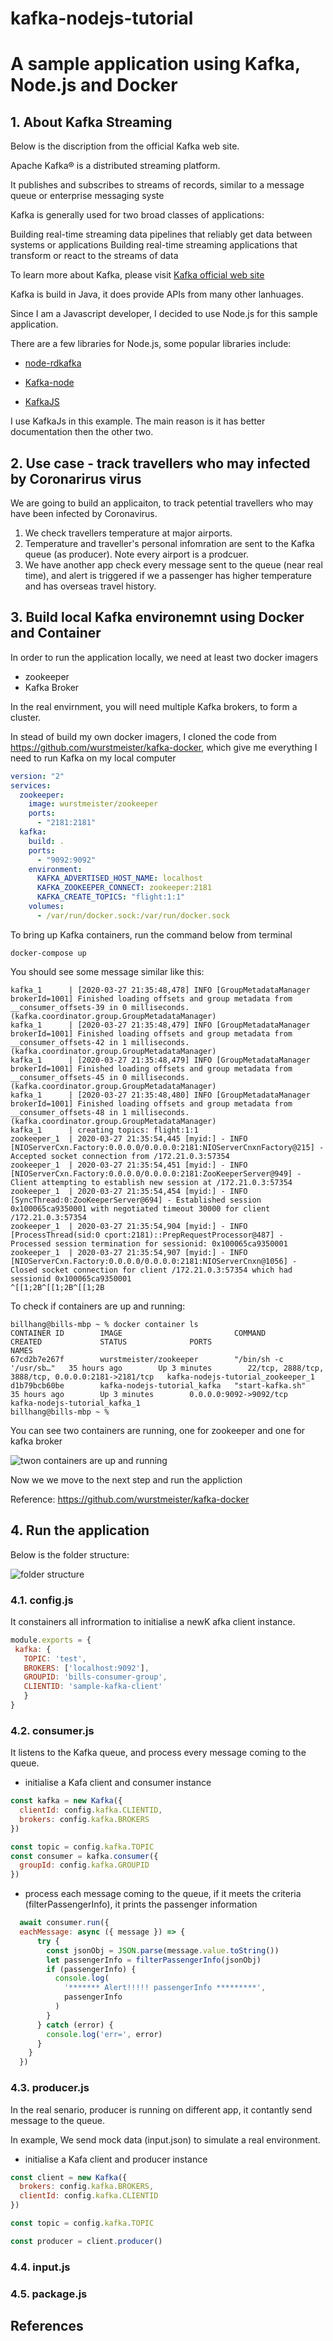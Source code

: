 # kafka-nodejs-tutorial
# A sample application using Kafka, Node.js and Docker

## 1. About Kafka Streaming

Below is the discription from the official Kafka web site.

Apache Kafka® is a distributed streaming platform.

It publishes and subscribes to streams of records, similar to a message queue or enterprise messaging syste

Kafka is generally used for two broad classes of applications:

Building real-time streaming data pipelines that reliably get data between systems or applications
Building real-time streaming applications that transform or react to the streams of data

To learn more about Kafka, please visit [Kafka official web site](https://kafka.apache.org/)

Kafka is build in Java, it does provide APIs from many other lanhuages.

Since I am a Javascript developer, I decided to use Node.js for this sample application.

There are a few libraries for Node.js, some popular libraries include:

* [node-rdkafka](https://github.com/Blizzard/node-rdkafka)

* [Kafka-node](https://www.npmjs.com/package/kafka-node)

* [KafkaJS](https://www.npmjs.com/package/kafkajs) 

I use KafkaJs in this example. The main reason is it has better documentation then the other two.



## 2. Use case - track travellers who may infected by Coronarirus virus

We are going to build an applicaiton, to track petential travellers who may have been infected by Coronavirus.

1. We check travellers temperature at major airports.
2. Temperature and traveller's personal infomration are sent to the Kafka queue (as producer). Note every airport is a prodcuer.
3. We have another app check every message sent to the queue (near real time), and alert is triggered if we a passenger has higher temperature and has overseas travel history.



## 3. Build local Kafka environemnt using Docker and Container

In order to run the application locally, we need at least two docker imagers

* zookeeper
* Kafka Broker

In the real envirnment, you will need multiple Kafka brokers, to form a cluster.

In stead of build my own docker imagers, I cloned the code from https://github.com/wurstmeister/kafka-docker, which give me everything I need to run Kafka on my local computer





```yml
version: "2"
services:
  zookeeper:
    image: wurstmeister/zookeeper
    ports:
      - "2181:2181"
  kafka:
    build: .
    ports:
      - "9092:9092"
    environment:
      KAFKA_ADVERTISED_HOST_NAME: localhost
      KAFKA_ZOOKEEPER_CONNECT: zookeeper:2181
      KAFKA_CREATE_TOPICS: "flight:1:1"
    volumes:
      - /var/run/docker.sock:/var/run/docker.sock

```

To bring up Kafka containers, run the command below from terminal

```
docker-compose up
```

You should see some message similar like this:

```
kafka_1      | [2020-03-27 21:35:48,478] INFO [GroupMetadataManager brokerId=1001] Finished loading offsets and group metadata from __consumer_offsets-39 in 0 milliseconds. (kafka.coordinator.group.GroupMetadataManager)
kafka_1      | [2020-03-27 21:35:48,479] INFO [GroupMetadataManager brokerId=1001] Finished loading offsets and group metadata from __consumer_offsets-42 in 1 milliseconds. (kafka.coordinator.group.GroupMetadataManager)
kafka_1      | [2020-03-27 21:35:48,479] INFO [GroupMetadataManager brokerId=1001] Finished loading offsets and group metadata from __consumer_offsets-45 in 0 milliseconds. (kafka.coordinator.group.GroupMetadataManager)
kafka_1      | [2020-03-27 21:35:48,480] INFO [GroupMetadataManager brokerId=1001] Finished loading offsets and group metadata from __consumer_offsets-48 in 1 milliseconds. (kafka.coordinator.group.GroupMetadataManager)
kafka_1      | creating topics: flight:1:1
zookeeper_1  | 2020-03-27 21:35:54,445 [myid:] - INFO  [NIOServerCxn.Factory:0.0.0.0/0.0.0.0:2181:NIOServerCnxnFactory@215] - Accepted socket connection from /172.21.0.3:57354
zookeeper_1  | 2020-03-27 21:35:54,451 [myid:] - INFO  [NIOServerCxn.Factory:0.0.0.0/0.0.0.0:2181:ZooKeeperServer@949] - Client attempting to establish new session at /172.21.0.3:57354
zookeeper_1  | 2020-03-27 21:35:54,454 [myid:] - INFO  [SyncThread:0:ZooKeeperServer@694] - Established session 0x100065ca9350001 with negotiated timeout 30000 for client /172.21.0.3:57354
zookeeper_1  | 2020-03-27 21:35:54,904 [myid:] - INFO  [ProcessThread(sid:0 cport:2181)::PrepRequestProcessor@487] - Processed session termination for sessionid: 0x100065ca9350001
zookeeper_1  | 2020-03-27 21:35:54,907 [myid:] - INFO  [NIOServerCxn.Factory:0.0.0.0/0.0.0.0:2181:NIOServerCnxn@1056] - Closed socket connection for client /172.21.0.3:57354 which had sessionid 0x100065ca9350001
^[[1;2B^[[1;2B^[[1;2B

```


To check if containers are up and running:

```
billhang@bills-mbp ~ % docker container ls
CONTAINER ID        IMAGE                         COMMAND                  CREATED             STATUS              PORTS                                                NAMES
67cd2b7e267f        wurstmeister/zookeeper        "/bin/sh -c '/usr/sb…"   35 hours ago        Up 3 minutes        22/tcp, 2888/tcp, 3888/tcp, 0.0.0.0:2181->2181/tcp   kafka-nodejs-tutorial_zookeeper_1
d1b79bcb60be        kafka-nodejs-tutorial_kafka   "start-kafka.sh"         35 hours ago        Up 3 minutes        0.0.0.0:9092->9092/tcp                               kafka-nodejs-tutorial_kafka_1
billhang@bills-mbp ~ %

```

You can see two containers are running, one for zookeeper and one for kafka broker

![](screenshots/docker-container-ls.png "twon containers are up and running")

Now we we move to the next step and run the appliction


Reference: https://github.com/wurstmeister/kafka-docker


## 4. Run the application

Below is the folder structure:

![](screenshots/folder-structure.png "folder structure")

  ### 4.1. config.js 
 
   It constainers all infrormation to initialise a newK afka client instance. 
   
   ```javascript
   module.exports = {
    kafka: {
      TOPIC: 'test',
      BROKERS: ['localhost:9092'],
      GROUPID: 'bills-consumer-group',
      CLIENTID: 'sample-kafka-client'
      }
   }

   
   ```

  ### 4.2. consumer.js

  It listens to the Kafka queue, and process every message coming to the queue. 
  
  
  * initialise a Kafa client and consumer instance
  
  ```javascript
  const kafka = new Kafka({
    clientId: config.kafka.CLIENTID,
    brokers: config.kafka.BROKERS
  })

  const topic = config.kafka.TOPIC
  const consumer = kafka.consumer({
    groupId: config.kafka.GROUPID
  })
  ```
  
  * process each message coming to the queue, if it meets the criteria (filterPassengerInfo), it prints the passenger information
    
  ```javascript
    await consumer.run({
    eachMessage: async ({ message }) => {
        try {
          const jsonObj = JSON.parse(message.value.toString())
          let passengerInfo = filterPassengerInfo(jsonObj)
          if (passengerInfo) {
            console.log(
              '******* Alert!!!!! passengerInfo *********',
              passengerInfo
            )
          }
        } catch (error) {
          console.log('err=', error)
        }
      }
    })
  
  ```
  
  
  

  ### 4.3. producer.js

In the real senario, producer is running on different app, it contantly send message to the queue.

In example, We send mock data (input.json) to simulate a real environment.


  * initialise a Kafa client and producer instance
  ```javascript
  const client = new Kafka({
    brokers: config.kafka.BROKERS,
    clientId: config.kafka.CLIENTID
  })

  const topic = config.kafka.TOPIC

  const producer = client.producer()


  ```

  ### 4.4. input.js

  ### 4.5. package.js



## References

